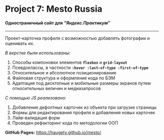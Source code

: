 # **Project 7: Mesto Russia**
#### **Одностраничный сайт для _"Яндекс.Практикум"_**
----
Проект-карточка профиля с возможностью добавлять фотографии и оценивать их.

_В верстке были использованы:_
1. Способы компоновки элементов **```flexbox```** и **```grid-layout```**
2. Псевдоклассы, в частности **```:hover :last-of-type :first-of-type```**
3. Относительное и абсолютное позиционирование
4. Файловая структура и оформление кода по БЭМ
5. Адаптация под десктопные и мобильные размеры экранов путем относительных величин и медиазапросов

_С помощью JS реализовано:_
1. Добавление дефолтных карточек из объекта при загрузке страницы
2. Формы для редактирования профиля и добавления новых карточек
3. Лайв-валидация форм
4. Проведен рефакторинг кода по методологии ООП


**GitHub Pages:** https://haugety.github.io/mesto/
